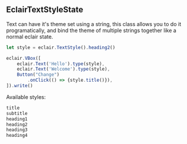 ## EclairTextStyleState
Text can have it's theme set using a string, this class allows you to do it programatically, and bind the theme of multiple strings together like a normal eclair state.

```javascript
let style = eclair.TextStyle().heading2()

eclair.VBox([
    eclair.Text('Hello').type(style),
    eclair.Text('Welcome').type(style),
    Button("Change")
        .onClick(() => {style.title()}),
]).write()

```
Available styles:
```javascript
title
subtitle
heading1
heading2
heading3
heading4
```
